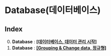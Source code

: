 # Database(데이터베이스)

## Index
0. **Database** : [**[데이터베이스, 데이터 관리 시작]**](0.Database.md)
1. **Database** : [**[Grouping & Change data, 정규형]**](1.Database.md)
